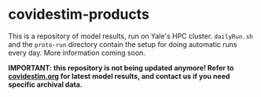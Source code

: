 # covidestim-products

This is a repository of model results, run on Yale's HPC cluster. `dailyRun.sh`
and the `proto-run` directory contain the setup for doing automatic runs every
day. More information coming soon.

**IMPORTANT: this repository is not being updated anymore! Refer to [covidestim.org](https://covidestim.org) for latest model results, and contact us if you need specific archival data.**
